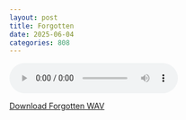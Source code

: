 ```yaml
---
layout: post
title: Forgotten
date: 2025-06-04
categories: 808
---
```

<audio controls>
  <source src="/assets/audio/808/+808_Forgotten_brumalsaito.wav" type="audio/wav">
</audio>
<p><a href="/assets/audio/808/+808_Forgotten_brumalsaito.wav" download>Download Forgotten WAV</a></p>